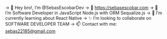 -> 👋 Hey bro!, I’m @SebasEscobarDev 
-> 🌱 https://sebasescobar.com
-> 👀 I’m Software Developer in JavaScript Node.js with ORM Sequalize.js
-> 💞️ I’m currently learning about React Native 
-> ✨ I’m looking to collaborate on SOFTWARE DEVELOPER TEAM
-> 📫 Contact with me: sebas22185@gmail.com

<!---
SebasEscobarDev/SebasEscobarDev is a ✨ special ✨ repository because its `README.md` (this file) appears on your GitHub profile.
You can click the Preview link to take a look at your changes.
--->
